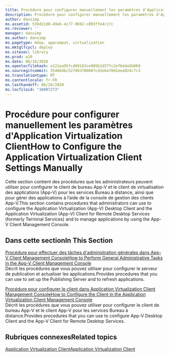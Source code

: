 ```yaml
---
title: Procédure pour configurer manuellement les paramètres d'Application Virtualization Client
description: Procédure pour configurer manuellement les paramètres d'Application Virtualization Client
author: dansimp
ms.assetid: 53bd21d8-49eb-4c77-9692-c093ffe4c17c
ms.reviewer: ''
manager: dansimp
ms.author: dansimp
ms.pagetype: mdop, appcompat, virtualization
ms.mktglfcycl: deploy
ms.sitesec: library
ms.prod: w10
ms.date: 06/16/2016
ms.openlocfilehash: e121ea95fcd69163ce905b1d57fc2ef64da5b869
ms.sourcegitcommit: 354664bc527d93f80687cd2eba70d1eea024c7c3
ms.translationtype: MT
ms.contentlocale: fr-FR
ms.lasthandoff: 06/26/2020
ms.locfileid: "10807273"
---
```

# <span data-ttu-id="76b75-103">Procédure pour configurer manuellement les paramètres d'Application Virtualization Client</span><span class="sxs-lookup"><span data-stu-id="76b75-103">How to Configure the Application Virtualization Client Settings Manually</span></span>


<span data-ttu-id="76b75-104">Cette section contient des procédures que les administrateurs peuvent utiliser pour configurer le client de bureau App-V et le client de virtualisation des applications (App-V) pour les services Bureau à distance, ainsi que pour gérer des applications à l’aide de la console de gestion des clients App-V.</span><span class="sxs-lookup"><span data-stu-id="76b75-104">This section contains procedures that administrators can use to configure the Application Virtualization (App-V) Desktop Client and the Application Virtualization (App-V) Client for Remote Desktop Services (formerly Terminal Services) and to manage applications by using the App-V Client Management Console.</span></span>

## <span data-ttu-id="76b75-105">Dans cette section</span><span class="sxs-lookup"><span data-stu-id="76b75-105">In This Section</span></span>


<a href="" id="how-to-perform-general-administrative-tasks-in-the-app-v-client-management-console"></a>[<span data-ttu-id="76b75-106">Procédure pour effectuer des tâches d'administration générales dans App-V Client Management Console</span><span class="sxs-lookup"><span data-stu-id="76b75-106">How to Perform General Administrative Tasks in the App-V Client Management Console</span></span>](how-to-perform-general-administrative-tasks-in-the-app-v-client-management-console.md)  
<span data-ttu-id="76b75-107">Décrit les procédures que vous pouvez utiliser pour configurer le serveur de publication et actualiser les applications.</span><span class="sxs-lookup"><span data-stu-id="76b75-107">Provides procedures that you can use to set up the Publishing Server and to refresh applications.</span></span>

<a href="" id="how-to-configure-the-client-in-the-application-virtualization-client-management-console"></a>[<span data-ttu-id="76b75-108">Procédure pour configurer le client dans Application Virtualization Client Management Console</span><span class="sxs-lookup"><span data-stu-id="76b75-108">How to Configure the Client in the Application Virtualization Client Management Console</span></span>](how-to-configure-the-client-in-the-application-virtualization-client-management-console.md)  
<span data-ttu-id="76b75-109">Décrit les procédures que vous pouvez utiliser pour configurer le client de bureau App-V et le client App-V pour les services Bureau à distance.</span><span class="sxs-lookup"><span data-stu-id="76b75-109">Provides procedures that you can use to configure App-V Desktop Client and the App-V Client for Remote Desktop Services.</span></span>

## <span data-ttu-id="76b75-110">Rubriques connexes</span><span class="sxs-lookup"><span data-stu-id="76b75-110">Related topics</span></span>


[<span data-ttu-id="76b75-111">Application Virtualization Client</span><span class="sxs-lookup"><span data-stu-id="76b75-111">Application Virtualization Client</span></span>](application-virtualization-client.md)

 

 





